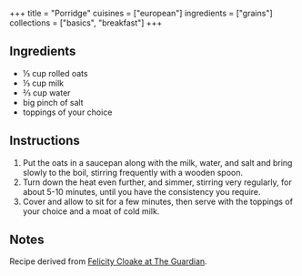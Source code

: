 +++
title = "Porridge"
cuisines = ["european"]
ingredients = ["grains"]
collections = ["basics", "breakfast"]
+++


## Ingredients

- ⅓ cup rolled oats
- ⅓ cup milk
- ⅔ cup water
- big pinch of salt
- toppings of your choice

## Instructions

1. Put the oats in a saucepan along with the milk, water, and salt and bring slowly to the boil, stirring frequently with a wooden spoon.
2. Turn down the heat even further, and simmer, stirring very regularly, for about 5-10 minutes, until you have the consistency you require.
3. Cover and allow to sit for a few minutes, then serve with the toppings of your choice and a moat of cold milk.

## Notes

Recipe derived from [Felicity Cloake at The Guardian](https://www.theguardian.com/lifeandstyle/wordofmouth/2011/nov/10/how-to-cook-perfect-porridge).
